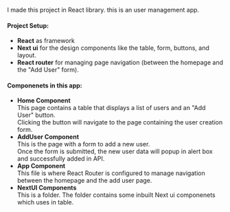 I made this project in React library. this is an user management app.<br/>
<h4>Project Setup:</h4>
<ul>
  <li><b>React</b> as framework</li>
  <li><b>Next ui</b> for the design components like the table, form, buttons, and layout.</li>
  <li><b>React router</b> for managing page navigation (between the homepage and the "Add User" form).</li>
</ul>
<h4>Componenets in this app:</h4>
<ul>
  <li><b>Home Component</b></li>
  This page contains a table that displays a list of users and an "Add User" button.<br/>
  Clicking the button will navigate to the page containing the user creation form.
  <li><b>AddUser Component</b></li>
  This is the page with a form to add a new user.<br/>
  Once the form is submitted, the new user data will popup in alert box and successfully added in API.
  <li><b>App Component</b></li>
  This file is where React Router is configured to manage navigation between the homepage and the add user page.
  <li><b>NextUI Components</b></li>
  This is a folder. The folder contains some inbuilt Next ui componenets which uses in table.
</ul>
